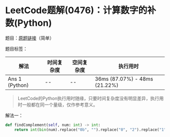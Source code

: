 # LeetCode题解(0476)：计算数字的补数(Python)

题目：[原题链接](https://leetcode-cn.com/problems/number-complement/)（简单）

题目标签：

| 解法           | 时间复杂度 | 空间复杂度 | 执行用时                      |
| -------------- | ---------- | ---------- | ----------------------------- |
| Ans 1 (Python) | --         | --         | 36ms (87.07%) - 48ms (21.22%) |

>  LeetCode的Python执行用时随缘，只要时间复杂度没有明显差异，执行用时一般都在同一个量级，仅作参考意义。

解法一：

```python
def findComplement(self, num: int) -> int:
    return int(bin(num).replace("0b", "").replace("0", "2").replace("1", "0").replace("2", "1"), base=2)
```
